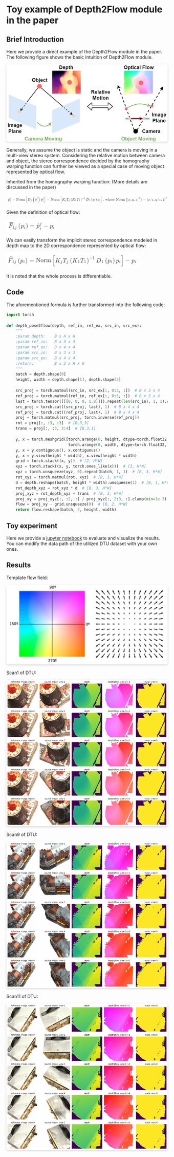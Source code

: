 # Toy example of Depth2Flow module in the paper

## Brief Introduction

Here we provide a direct example of the Depth2Flow module in the paper. The following figure shows the basic intuition of Depth2Flow module.

<center>
    <img style="border-radius: 0.3125em;
    box-shadow: 0 2px 4px 0 rgba(34,36,38,.12),0 2px 10px 0 rgba(34,36,38,.08);" 
    src="./images/virtual-cross-view-optical-flow2.png">
    <!-- <br>
    <div style="color:orange; border-bottom: 1px solid #d9d9d9;
    display: inline-block;
    color: #999;
    padding: 2px;">Intuition of Depth2Flow module.</div> -->
</center>

Generally, we assume the object is static and the camera is moving in a multi-view stereo system. Considering the relative motion between camera and object, the stereo correspondence decided by the homography warping function can further be viewed as a special case of moving object represented by optical flow.

Inherited from the homography warping function: (More details are discussed in the paper)

<!-- $$\hat{p}_{i}^{j}=\operatorname{Norm}\left[D_{j}\left(\hat{p}_{i}^{j}\right) \hat{p}_{i}^{j}\right] = \operatorname{Norm}\left[ K_{j} T_{j}\left(K_{1} T_{1}\right)^{-1} D_{1}\left(p_{i}\right) p_{i} \right], \text{ where } \operatorname{Norm}\left([x, y, z]^{T}\right)=[x / z, y / z, 1]^{T}$$ -->
![](./images/formula1.png)


Given the definition of optical flow:
<!-- $$\widehat{F}_{1 j}\left(p_{i}\right)=\hat{p}_{i}^{j}-p_{i}$$ -->
![](./images/formula2.png)

We can easily transform the implicit stereo correspondence modeled in depth map to the 2D correspondence represented by optical flow:
<!-- $$
\widehat{F}_{1 j}\left(p_{i}\right)=\operatorname{Norm}\left[K_{j} T_{j}\left(K_{1} T_{1}\right)^{-1} D_{1}\left(p_{i}\right) p_{i}\right]-p_{i}
$$ -->
![](./images/formula3.png)

It is noted that the whole process is differentiable.

## Code

The aforementioned formula is further transformed into the following code:

```Python
import torch

def depth_pose2flow(depth, ref_in, ref_ex, src_in, src_ex):
    """
    :param depth:    B x H x W
    :param ref_in:   B x 3 x 3
    :param ref_ex:   B x 4 x 4
    :param src_in:   B x 3 x 3
    :param src_ex:   B x 4 x 4
    :return:         B x 2 x H x W
    """
    batch = depth.shape[0]
    height, width = depth.shape[1], depth.shape[2]

    src_proj = torch.matmul(src_in, src_ex[:, 0:3, :])  # B x 3 x 4
    ref_proj = torch.matmul(ref_in, ref_ex[:, 0:3, :])  # B x 3 x 4
    last = torch.tensor([[[0, 0, 0, 1.0]]]).repeat(len(src_in), 1, 1).cuda()
    src_proj = torch.cat((src_proj, last), 1)  # B x 4 x 4
    ref_proj = torch.cat((ref_proj, last), 1)  # B x 4 x 4
    proj = torch.matmul(src_proj, torch.inverse(ref_proj))
    rot = proj[:, :3, :3]  # [B,3,3]
    trans = proj[:, :3, 3:4]  # [B,3,1]

    y, x = torch.meshgrid([torch.arange(0, height, dtype=torch.float32, device=depth.device),
                           torch.arange(0, width, dtype=torch.float32, device=depth.device)])
    y, x = y.contiguous(), x.contiguous()
    y, x = y.view(height * width), x.view(height * width)
    grid = torch.stack((x, y))  # [2, H*W]
    xyz = torch.stack((x, y, torch.ones_like(x)))  # [3, H*W]
    xyz = torch.unsqueeze(xyz, 0).repeat(batch, 1, 1)  # [B, 3, H*W]
    rot_xyz = torch.matmul(rot, xyz)  # [B, 3, H*W]
    d = depth.reshape(batch, height * width).unsqueeze(1)  # [B, 1, H*W]
    rot_depth_xyz = rot_xyz * d  # [B, 3, H*W]
    proj_xyz = rot_depth_xyz + trans  # [B, 3, H*W]
    proj_xy = proj_xyz[:, :2, :] / proj_xyz[:, 2:3, :].clamp(min=1e-3)  # [B, 2, H*W]
    flow = proj_xy - grid.unsqueeze(0)  # [B, 2, H*W]
    return flow.reshape(batch, 2, height, width)
```

## Toy experiment

Here we provide a [jupyter notebook](./depth2flow.ipynb) to evaluate and visualize the results.
You can modify the data path of the utilized DTU dataset with your own ones.

## Results

Template flow field:
<center>
    <img style="border-radius: 0.3125em;
    box-shadow: 0 2px 4px 0 rgba(34,36,38,.12),0 2px 10px 0 rgba(34,36,38,.08);" 
    src="images/flow_field.png">
    <!-- <br>
    <div style="color:orange; border-bottom: 1px solid #d9d9d9;
    display: inline-block;
    color: #999;
    padding: 2px;">Template flow field.</div> -->
</center>

Scan1 of DTU:
<center>
    <img style="border-radius: 0.3125em;
    box-shadow: 0 2px 4px 0 rgba(34,36,38,.12),0 2px 10px 0 rgba(34,36,38,.08);" 
    src="images/example1.png">
    <!-- <br>
    <div style="color:orange; border-bottom: 1px solid #d9d9d9;
    display: inline-block;
    color: #999;
    padding: 2px;">Scan1 of DTU.</div> -->
</center>

Scan9 of DTU:
<center>
    <img style="border-radius: 0.3125em;
    box-shadow: 0 2px 4px 0 rgba(34,36,38,.12),0 2px 10px 0 rgba(34,36,38,.08);" 
    src="images/example2.png">
    <!-- <br>
    <div style="color:orange; border-bottom: 1px solid #d9d9d9;
    display: inline-block;
    color: #999;
    padding: 2px;">Scan9 of DTU.</div> -->
</center>

Scan11 of DTU:
<center>
    <img style="border-radius: 0.3125em;
    box-shadow: 0 2px 4px 0 rgba(34,36,38,.12),0 2px 10px 0 rgba(34,36,38,.08);" 
    src="images/example3.png">
    <!-- <br>
    <div style="color:orange; border-bottom: 1px solid #d9d9d9;
    display: inline-block;
    color: #999;
    padding: 2px;">Scan11 of DTU.</div> -->
</center>
